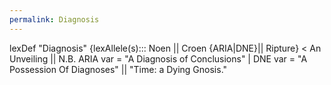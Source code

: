 ```yaml
---
permalink: Diagnosis
---
```

lexDef "Diagnosis" {lexAllele(s)::: Noen || Croen {ARIA|DNE}|| Ripture} < An Unveiling || N.B. ARIA var = "A Diagnosis of Conclusions" | DNE var = "A Possession Of Diagnoses" || "Time: a Dying Gnosis."
